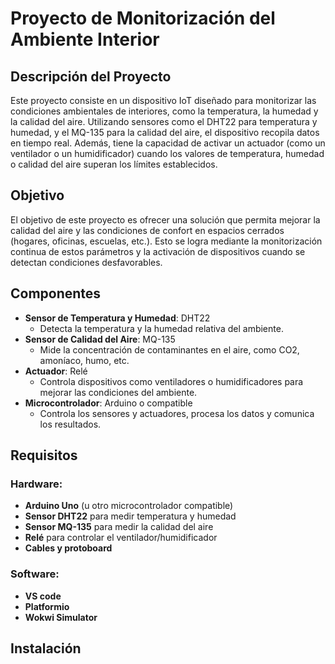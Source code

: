 # Proyecto de Monitorización del Ambiente Interior

## Descripción del Proyecto

Este proyecto consiste en un dispositivo IoT diseñado para monitorizar las condiciones ambientales de interiores, como la temperatura, la humedad y la calidad del aire. Utilizando sensores como el DHT22 para temperatura y humedad, y el MQ-135 para la calidad del aire, el dispositivo recopila datos en tiempo real. Además, tiene la capacidad de activar un actuador (como un ventilador o un humidificador) cuando los valores de temperatura, humedad o calidad del aire superan los límites establecidos.

## Objetivo

El objetivo de este proyecto es ofrecer una solución que permita mejorar la calidad del aire y las condiciones de confort en espacios cerrados (hogares, oficinas, escuelas, etc.). Esto se logra mediante la monitorización continua de estos parámetros y la activación de dispositivos cuando se detectan condiciones desfavorables.

## Componentes

- **Sensor de Temperatura y Humedad**: DHT22
  - Detecta la temperatura y la humedad relativa del ambiente.
- **Sensor de Calidad del Aire**: MQ-135
  - Mide la concentración de contaminantes en el aire, como CO2, amoníaco, humo, etc.
- **Actuador**: Relé
  - Controla dispositivos como ventiladores o humidificadores para mejorar las condiciones del ambiente.
- **Microcontrolador**: Arduino o compatible
  - Controla los sensores y actuadores, procesa los datos y comunica los resultados.

## Requisitos

### Hardware:
- **Arduino Uno** (u otro microcontrolador compatible)
- **Sensor DHT22** para medir temperatura y humedad
- **Sensor MQ-135** para medir la calidad del aire
- **Relé** para controlar el ventilador/humidificador
- **Cables y protoboard**

### Software:
- **VS code**
- **Platformio**
- **Wokwi Simulator**
  
## Instalación
